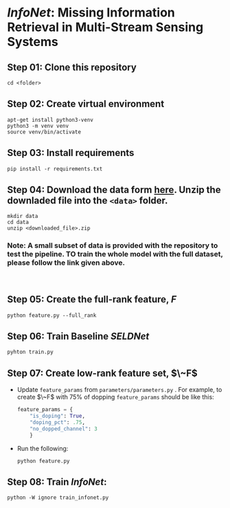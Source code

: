 # **_InfoNet_**: Missing Information Retrieval in Multi-Stream Sensing Systems


## Step 01: Clone this repository
```
cd <folder>
```

## Step 02: Create virtual environment
```
apt-get install python3-venv
python3 -m venv venv
source venv/bin/activate
```

## Step 03: Install requirements
```
pip install -r requirements.txt
```

## Step 04: Download the data form [here](https://drive.google.com/drive/folders/1QJmWeeMR_ws_F5QDR_g2jzclX_6THeZ1). Unzip the downladed file into the   `<data>` folder.
```
mkdir data
cd data
unzip <downloaded_file>.zip
```

### Note: A small subset of data is provided with the repository to test the pipeline. TO train the whole model with the full dataset, please follow the link given above.

<br>

## Step 05: Create the full-rank feature, $`F`$

```
python feature.py --full_rank
```

## Step 06: Train Baseline **_SELDNet_**
```
pyhton train.py
```

## Step 07: Create low-rank feature set, $\~F$
- Update `feature_params` from <code>parameters/parameters.py</code> . For example, to create $\~F$ with $75\%$ of dopping `feature_params` should be like this:
    ```python
    feature_params = {
        "is_doping": True,
        "doping_pct": .75,
        "no_dopped_channel": 3
        }
    ```
- Run the following:
    ```
    python feature.py
    ```

## Step 08: Train **_InfoNet_**:
```
python -W ignore train_infonet.py
```
